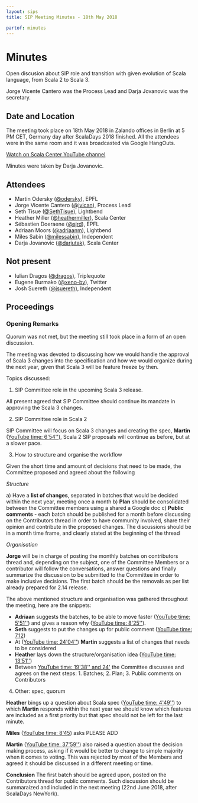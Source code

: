 ```yaml
---
layout: sips
title: SIP Meeting Minutes - 18th May 2018

partof: minutes
---
```


# Minutes

Open discusion about SIP role and transition with given evolution of Scala language, from Scala 2 to Scala 3.

Jorge Vicente Cantero was the Process Lead and Darja Jovanovic was the secretary.


## Date and Location
The meeting took place on 18th May 2018 in Zalando offices in Berlin at 5 PM CET, Germany day after ScalaDays 2018 finished.
All the attendees were in the same room and it was broadcasted via Google HangOuts.

[Watch on Scala Center YouTube channel](https://youtu.be/q2LVmTe9qmU?t=3)

Minutes were taken by Darja Jovanovic.

## Attendees

* Martin Odersky ([@odersky](https://github.com/odersky)), EPFL
* Jorge Vicente Cantero ([@jvican](https://github.com/jvican)), Process Lead
* Seth Tisue ([@SethTisue](https://github.com/SethTisue)), Lightbend
* Heather Miller ([@heathermiller](https://github.com/heathermiller)), Scala Center
* Sébastien Doeraene ([@sjrd](https://github.com/sjrd)), EPFL
* Adriaan Moors ([@adriaanm](https://github.com/adriaanm)), Lightbend
* Miles Sabin ([@milessabin](https://github.com/milessabin)), Independent
* Darja Jovanovic ([@darjutak](https://github.com/darjutak)), Scala Center

## Not present

* Iulian Dragos ([@dragos](https://github.com/dragos)), Triplequote
* Eugene Burmako ([@xeno-by](https://github.com/xeno-by)), Twitter
* Josh Suereth ([@jsuereth](https://github.com/jsuereth)), Independent


## Proceedings
### Opening Remarks

Quorum was not met, but the meeting still took place in a form of an open discussion. 

The meeting was devoted to discussing how we would handle the approval of Scala 3 changes into the specification and how we would organize during the next year, given that Scala 3 will be feature freeze by then.

Topics discussed:

1. SIP Committee role in the upcoming Scala 3 release. 

All present agreed that SIP Committee should continue its mandate in approving the Scala 3 changes. 

2. SIP Committee role in Scala 2

SIP Committee will focus on Scala 3 changes and creating the spec, **Martin** ([YouTube time: 6'54''](https://youtu.be/q2LVmTe9qmU?t=414)), Scala 2 SIP proposals will continue as before, but at a slower pace.

3. How to structure and organise the workflow

Given the short time and amount of decisions that need to be made, the Committee proposed and agreed about the following

*Structure*

a) Have a **list of changes**, separated in batches that would be decided within the next year, meeting once a month
b) **Plan** should be consolidated between the Committee members using a shared a Google doc
c) **Public comments** - each batch should be published for a month before discussing on the Contributors thread in order to have community involved, share their opinion and contribute in the proposed changes. The discussions should be in a month time frame, and clearly stated at the beginning of the thread

*Organisation*

**Jorge** will be in charge of posting the monthly batches on contributors thread and, depending on the subject, one of the Committee Members or a contributor will follow the conversations, answer questions and finally summarize the discussion to be submitted to the Committee in order to make inclusive decisions.
The first batch should be the removals as per list already prepared for 2.14 release.

The above mentioned structure and organisation was gathered throughout the meeting, here are the snippets:

- **Adriaan** suggests the batches, to be able to move faster ([YouTube time: 5'51''](https://youtu.be/q2LVmTe9qmU?t=351)) and gives a reason why ([YouTube time: 8'25''](https://youtu.be/q2LVmTe9qmU?t=505)).
- **Seth** suggests to put the changes up for public comment ([YouTube time: 7.12](https://youtu.be/q2LVmTe9qmU?t=432))
- At ([YouTube time: 24'04''](https://youtu.be/q2LVmTe9qmU?t=1444)) **Martin** suggests a list of changes that needs to be considered 
- **Heather** lays down the structure/organisation idea ([YouTube time: 13'51''](https://youtu.be/q2LVmTe9qmU?t=824))
- Between [YouTube time: 19'38'' and 24'](https://youtu.be/q2LVmTe9qmU?t=1178) the Committee discusses and agrees on the next steps: 1. Batches; 2. Plan; 3. Public comments on Contributors

4. Other: spec, quorum

**Heather** bings up a question about Scala spec ([YouTube time: 4'49''](https://youtu.be/q2LVmTe9qmU?t=289)) to which **Martin** responds within the next year we should know which features are included as a first priority but that spec should not be left for the last minute.

**Miles** ([YouTube time: 8'45](https://youtu.be/q2LVmTe9qmU?t=525)) asks PLEASE ADD

**Martin** ([YouTube time: 37'59''](https://youtu.be/q2LVmTe9qmU?t=2279)) also raised a question about the decision making process, asking if it would be better to change to simple majority when it comes to voting. This was rejected by most of the Members and agreed it should be discussed in a different meeting or time.

**Conclusion** The first batch should be agreed upon, posted on the Contributors thread for public comments. Such discussion should be summaraized and included in the next meeting (22nd June 2018, after ScalaDays NewYork). 
